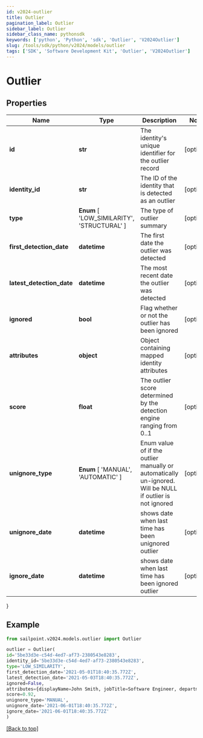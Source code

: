 ```yaml
---
id: v2024-outlier
title: Outlier
pagination_label: Outlier
sidebar_label: Outlier
sidebar_class_name: pythonsdk
keywords: ['python', 'Python', 'sdk', 'Outlier', 'V2024Outlier'] 
slug: /tools/sdk/python/v2024/models/outlier
tags: ['SDK', 'Software Development Kit', 'Outlier', 'V2024Outlier']
---
```


# Outlier


## Properties

Name | Type | Description | Notes
------------ | ------------- | ------------- | -------------
**id** | **str** | The identity's unique identifier for the outlier record | [optional] 
**identity_id** | **str** | The ID of the identity that is detected as an outlier | [optional] 
**type** |  **Enum** [  'LOW_SIMILARITY',    'STRUCTURAL' ] | The type of outlier summary | [optional] 
**first_detection_date** | **datetime** | The first date the outlier was detected | [optional] 
**latest_detection_date** | **datetime** | The most recent date the outlier was detected | [optional] 
**ignored** | **bool** | Flag whether or not the outlier has been ignored | [optional] 
**attributes** | **object** | Object containing mapped identity attributes | [optional] 
**score** | **float** | The outlier score determined by the detection engine ranging from 0..1 | [optional] 
**unignore_type** |  **Enum** [  'MANUAL',    'AUTOMATIC' ] | Enum value of if the outlier manually or automatically un-ignored. Will be NULL if outlier is not ignored | [optional] 
**unignore_date** | **datetime** | shows date when last time has been unignored outlier | [optional] 
**ignore_date** | **datetime** | shows date when last time has been ignored outlier | [optional] 
}

## Example

```python
from sailpoint.v2024.models.outlier import Outlier

outlier = Outlier(
id='5be33d3e-c54d-4ed7-af73-2380543e8283',
identity_id='5be33d3e-c54d-4ed7-af73-2380543e8283',
type='LOW_SIMILARITY',
first_detection_date='2021-05-01T18:40:35.772Z',
latest_detection_date='2021-05-03T18:40:35.772Z',
ignored=False,
attributes={displayName=John Smith, jobTitle=Software Engineer, department=Engineering},
score=0.92,
unignore_type='MANUAL',
unignore_date='2021-06-01T18:40:35.772Z',
ignore_date='2021-06-01T18:40:35.772Z'
)

```
[[Back to top]](#) 

